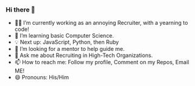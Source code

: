 ### Hi there 👋

- 🕵🏻 I’m currently working as an annoying Recruiter, with a yearning to code!
- 🌱 I’m learning basic Computer Science.
- 💡 Next up: JavaScript, Python, then Ruby
- 🧠 I’m looking for a mentor to help guide me. 
- 💬 Ask me about Recruiting in High-Tech Organizations. 
- 📫 How to reach me: Follow my profile, Comment on my Repos, Email ME!
- 😄 Pronouns: His/Him
